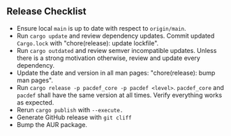 Release Checklist
-----------------
* Ensure local `main` is up to date with respect to `origin/main`.
* Run `cargo update` and review dependency updates.
  Commit updated `Cargo.lock` with "chore(release): update lockfile".
* Run `cargo outdated` and review semver incompatible updates. 
  Unless there is a strong motivation otherwise, review and update every dependency.
* Update the date and version in all man pages: "chore(release): bump man pages".
* Run `cargo release -p pacdef_core -p pacdef <level>`.
  `pacdef_core` and `pacdef` shall have the same version at all times.
  Verify everything works as expected.
* Rerun `cargo publish` with `--execute.`
* Generate GitHub release with `git cliff`
* Bump the AUR package.
